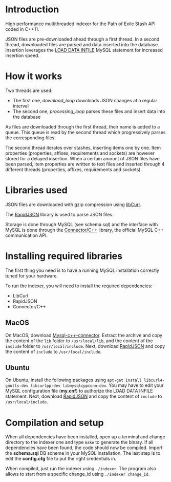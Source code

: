 # Introduction

High performance multithreaded indexer for the Path of Exile Stash API coded in C++11.

JSON files are pre-downloaded ahead through a first thread. In a second thread, downloaded files are parsed and data inserted into the database. Insertion leverages the [LOAD DATA INFILE](http://dev.mysql.com/doc/refman/5.7/en/load-data.html) MySQL statement for increased insertion speed.

# How it works

Two threads are used: 

- The first one, *download_loop* downloads JSON changes at a regular interval
- The second one, *processing_loop* parses these files and insert data into the database

As files are downloaded through the first thread, their name is added to a queue. This queue is read by the second thread which progressively parses the corresponding files.

The second thread iterates over stashes, inserting items one by one. Item properties (properties, affixes, requirements and sockets) are however stored for a delayed insertion. When a certain amount of JSON files have been parsed, item properties are written to text files and inserted through 4 different threads (properties, affixes, requirements and sockets).

# Libraries used

JSON files are downloaded with gzip compression using [libCurl](https://curl.haxx.se/libcurl/).

The [RapidJSON](http://rapidjson.org/) library is used to parse JSON files.

Storage is done through MySQL (see schema.sql) and the interface with MySQL is done through the [Connector/C++](https://dev.mysql.com/downloads/connector/cpp/1.1.html) library, the official MySQL C++ communication API.

# Installing required libraries

The first thing you need is to have a running MySQL installation correctly tuned for your hardware.

To run the indexer, you will need to install the required dependencies:

- LibCurl
- RapidJSON
- Connector/C++

## MacOS
On MacOS, download [Mysql-c++-connector](https://dev.mysql.com/downloads/connector/cpp/1.1.html). Extract the archive and copy the content of the `lib` folder to `/usr/local/lib`, and the content of the `include` folder to `/usr/local/include`. Next, download [RapidJSON](http://rapidjson.org/) and copy the content of `include` to `/usr/local/include`.

## Ubuntu
On Ubuntu, install the following packages using `apt-get install libcurl4-gnutls-dev libcurlpp-dev libmysqlcppconn-dev`. You may have to edit your MySQL configuration file (**my.cnf**) to authorize the LOAD DATA INFILE statement. Next, download [RapidJSON](http://rapidjson.org/) and copy the content of `include` to `/usr/local/include`.

# Compilation and setup

When all dependencies have been installed, open up a terminal and change directory to the indexer one and type `make` to generate the binary. If all dependencies have been found, the code should now be compiled. Import the **schema.sql** DB scheme in your MySQL installation. The last step is to edit the **config.cfg** file to put the right credentials in.

When compiled, just run the indexer using `./indexer`. The program also allows to start from a specific change_id using `./indexer change_id`.